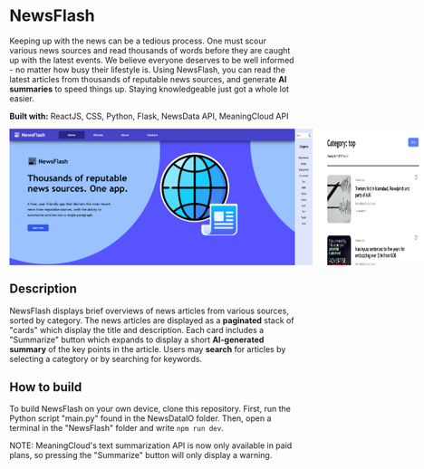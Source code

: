 # NewsFlash

Keeping up with the news can be a tedious process. One must scour various news sources and read thousands of words before they are caught up with the latest events. We believe everyone deserves to be well informed - no matter how busy their lifestyle is.
Using NewsFlash, you can read the latest articles from thousands of reputable news sources, and generate **AI summaries** to speed things up. Staying knowledgeable just got a whole lot easier.

**Built with:** ReactJS, CSS, Python, Flask, NewsData API, MeaningCloud API

<div style="display:flex;">
  <img src="PreviewImages/image3.png"/>
  <img src="PreviewImages/image2.png" width="49%"/> <img src="PreviewImages/image1.png" width="49%"/>
</div>

## Description
NewsFlash displays brief overviews of news articles from various sources, sorted by category.
The news articles are displayed as a **paginated** stack of "cards" which display the title and description. Each card includes a "Summarize" button
which expands to display a short **AI-generated summary** of the key points in the article.
Users may **search** for articles by selecting a categtory or by searching for keywords.

## How to build
To build NewsFlash on your own device, clone this repository.
First, run the Python script "main.py" found in the NewsDataIO folder.
Then, open a terminal in the "NewsFlash" folder and write `npm run dev`.

NOTE: MeaningCloud's text summarization API is now only available in paid plans, so pressing the "Summarize" button will only display a warning.
